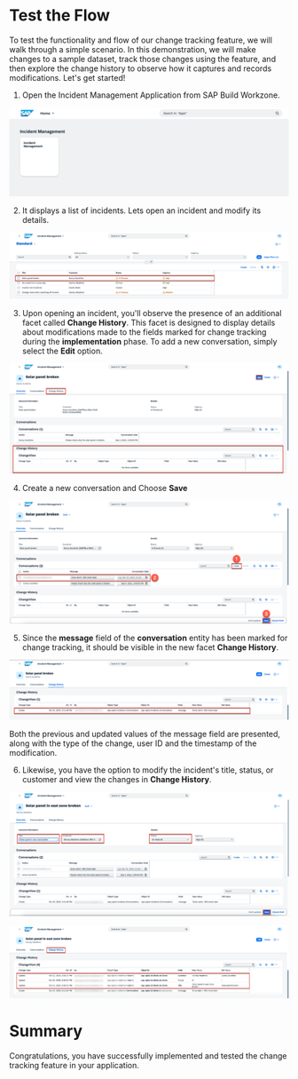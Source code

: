 # Test the Flow

To test the functionality and flow of our change tracking feature, we will walk through a simple scenario. In this demonstration, we will make changes to a sample dataset, track those changes using the feature, and then explore the change history to observe how it captures and records modifications. Let's get started!


1. Open the Incident Management Application from SAP Build Workzone.

![Incidents app in Lauchpad](images/app-in-launchpad.png)

2. It displays a list of incidents. Lets open an incident and modify its details.

![List of Incidents](images/list-of-incidents.png)

3. Upon opening an incident, you'll observe the presence of an additional facet called **Change History**. This facet is designed to display details about modifications made to the fields marked for change tracking during the **implementation** phase. To add a new conversation, simply select the **Edit** option.

![Incident Overview](images/incident-overview.png)

4. Create a new conversation and Choose **Save**

![Add Conversation](images/add-conversation.png)

5. Since the **message** field of the **conversation** entity has been marked for change tracking, it should be visible in the new facet **Change History**. 

![Change History for Conversation](images/change-history-conversation.png)

Both the previous and updated values of the message field are presented, along with the type of the change, user ID and the timestamp of the modification.

6. Likewise, you have the option to modify the incident's title, status, or customer and view the changes in **Change History**.

![Change the Incident](images/change-incident-details.png)

![Change History for Incident](images/change-history-overview.png)

# Summary

Congratulations, you have successfully implemented and tested the change tracking feature in your application.